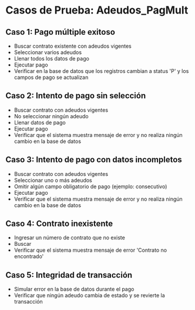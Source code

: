 # Casos de Prueba: Adeudos_PagMult

## Caso 1: Pago múltiple exitoso
- Buscar contrato existente con adeudos vigentes
- Seleccionar varios adeudos
- Llenar todos los datos de pago
- Ejecutar pago
- Verificar en la base de datos que los registros cambian a status 'P' y los campos de pago se actualizan

## Caso 2: Intento de pago sin selección
- Buscar contrato con adeudos vigentes
- No seleccionar ningún adeudo
- Llenar datos de pago
- Ejecutar pago
- Verificar que el sistema muestra mensaje de error y no realiza ningún cambio en la base de datos

## Caso 3: Intento de pago con datos incompletos
- Buscar contrato con adeudos vigentes
- Seleccionar uno o más adeudos
- Omitir algún campo obligatorio de pago (ejemplo: consecutivo)
- Ejecutar pago
- Verificar que el sistema muestra mensaje de error y no realiza ningún cambio en la base de datos

## Caso 4: Contrato inexistente
- Ingresar un número de contrato que no existe
- Buscar
- Verificar que el sistema muestra mensaje de error 'Contrato no encontrado'

## Caso 5: Integridad de transacción
- Simular error en la base de datos durante el pago
- Verificar que ningún adeudo cambia de estado y se revierte la transacción
